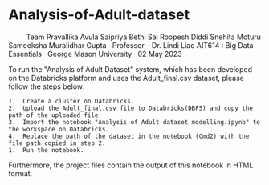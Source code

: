 # Analysis-of-Adult-dataset
 
 
     Team
Pravallika Avula
Saipriya Bethi
Sai Roopesh Diddi
Snehita Moturu
Sameeksha Muralidhar Gupta
 
Professor – Dr. Lindi Liao
AIT614 : Big Data Essentials
 
George Mason University
 
02 May 2023





To run the "Analysis of Adult Dataset" system, which has been developed on the Databricks platform and uses the Adult_final.csv dataset, please follow the steps below:

	1.	Create a cluster on Databricks.
	2.	Upload the Adult_final.csv file to Databricks(DBFS) and copy the path of the uploaded file.
	3.	Import the notebook "Analysis of Adult dataset modelling.ipynb" to the workspace on Databricks.
	4.	Replace the path of the dataset in the notebook (Cmd2) with the file path copied in step 2.
	1.	Run the notebook.

Furthermore, the project files contain the output of this notebook in HTML format.
